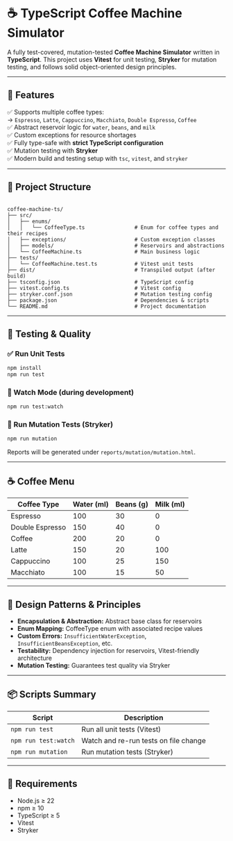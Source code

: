 # ☕ TypeScript Coffee Machine Simulator

A fully test-covered, mutation-tested **Coffee Machine Simulator** written in **TypeScript**. This project uses **Vitest** for unit testing, **Stryker** for mutation testing, and follows solid object-oriented design principles.

---

## 🚀 Features

✅ Supports multiple coffee types:  
→ `Espresso`, `Latte`, `Cappuccino`, `Macchiato`, `Double Espresso`, `Coffee`  
✅ Abstract reservoir logic for `water`, `beans`, and `milk`  
✅ Custom exceptions for resource shortages  
✅ Fully type-safe with **strict TypeScript configuration**  
✅ Mutation testing with **Stryker**  
✅ Modern build and testing setup with `tsc`, `vitest`, and `stryker`

---

## 📁 Project Structure

```

coffee-machine-ts/
├── src/
│   ├── enums/
│   │   └── CoffeeType.ts                # Enum for coffee types and their recipes
│   ├── exceptions/                      # Custom exception classes
│   ├── models/                          # Reservoirs and abstractions
│   └── CoffeeMachine.ts                 # Main business logic
├── tests/
│   └── CoffeeMachine.test.ts            # Vitest unit tests
├── dist/                                # Transpiled output (after build)
├── tsconfig.json                        # TypeScript config
├── vitest.config.ts                     # Vitest config
├── stryker.conf.json                    # Mutation testing config
├── package.json                         # Dependencies & scripts
└── README.md                            # Project documentation

````

---

## 🧪 Testing & Quality

### ✅ Run Unit Tests

```bash
npm install
npm run test
````

### 🔁 Watch Mode (during development)

```bash
npm run test:watch
```

### 🧬 Run Mutation Tests (Stryker)

```bash
npm run mutation
```

Reports will be generated under `reports/mutation/mutation.html`.

---

## ☕ Coffee Menu

| Coffee Type     | Water (ml) | Beans (g) | Milk (ml) |
| --------------- | ---------- | --------- | --------- |
| Espresso        | 100        | 30        | 0         |
| Double Espresso | 150        | 40        | 0         |
| Coffee          | 200        | 20        | 0         |
| Latte           | 150        | 20        | 100       |
| Cappuccino      | 100        | 25        | 150       |
| Macchiato       | 100        | 15        | 50        |

---

## 🧱 Design Patterns & Principles

* **Encapsulation & Abstraction:** Abstract base class for reservoirs
* **Enum Mapping:** CoffeeType enum with associated recipe values
* **Custom Errors:** `InsufficientWaterException`, `InsufficientBeansException`, etc.
* **Testability:** Dependency injection for reservoirs, Vitest-friendly architecture
* **Mutation Testing:** Guarantees test quality via Stryker

---

## 📦 Scripts Summary

| Script               | Description                           |
| -------------------- | ------------------------------------- |
| `npm run test`       | Run all unit tests (Vitest)           |
| `npm run test:watch` | Watch and re-run tests on file change |
| `npm run mutation`   | Run mutation tests (Stryker)          |

---

## 🔧 Requirements

* Node.js ≥ 22
* npm ≥ 10
* TypeScript ≥ 5
* Vitest
* Stryker

